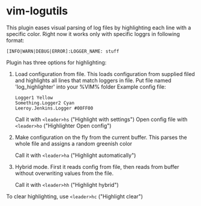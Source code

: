 # vim-logutils

This plugin eases visual parsing of log files by highlighting each line with a specific color.
Right now it works only with specific loggrs in following format:

```
[INFO|WARN|DEBUG|ERROR]:LOGGER_NAME: stuff
```

Plugin has three options for highlighting:
1. Load configuration from file.
   This loads configuration from supplied filed and highlights all lines that match loggers in file.
   Put file named 'log_highlighter' into your %VIM% folder
   Example config file:
     ```
     Logger1 Yellow
     Something.Logger2 Cyan
     Leeroy.Jenkins.Logger #00FF00
     ```
     
   Call it with `<leader>hs` ("Highlight with settings")
   Open config file with `<leader>ho` ("Highlighter Open config")
   
2. Make configuration on the fly from the current buffer.
   This parses the whole file and assigns a random greenish color
   
   Call it with `<leader>ha` ("Highlight automatically")
   
3. Hybrid mode. First it reads config from file, then reads from buffer without overwriting values from the file.
   
   Call it with `<leader>hh` ("Highlight hybrid")
   

To clear highlighting, use `<leader>hc` ("Highlight clear")

